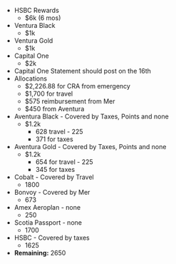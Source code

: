 - HSBC Rewards
	- $6k (6 mos)
- Ventura Black
	- $1k
- Ventura Gold
	- $1k
- Capital One
	- $2k
- Capital One Statement should post on the 16th
- Allocations
	- $2,226.88 for CRA from emergency
	- $1,700 for travel
	- $575 reimbursement from Mer
	- $450 from Aventura
- Aventura Black - Covered by Taxes, Points and none
	- $1.2k
		- 628 travel - 225
		- 371 for taxes
- Aventura Gold - Covered by Taxes, Points and none
	- $1.2k
		- 654 for travel - 225
		- 345 for taxes
- Cobalt - Covered by Travel
	- 1800
- Bonvoy - Covered by Mer
	- 673
- Amex Aeroplan - none
	- 250
- Scotia Passport - none
	- 1700
- HSBC - Covered by taxes
	- 1625
- **Remaining:** 2650